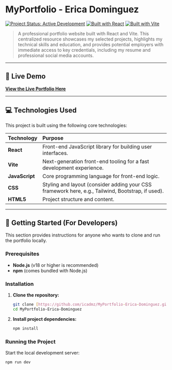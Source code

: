 # MyPortfolio - Erica Dominguez

[![Project Status: Active Development](https://img.shields.io/badge/Status-Active%20Development-blue)](https://github.com/icadmz/MyPortfolio-Erica-Dominguez)
[![Built with React](https://img.shields.io/badge/-React-61DAFB?logo=react&logoColor=white&style=flat)](https://reactjs.org/)
[![Built with Vite](https://img.shields.io/badge/-Vite-646CFF?logo=vite&logoColor=white&style=flat)](https://vitejs.dev/)

> A professional portfolio website built with React and Vite. This centralized resource showcases my selected projects, highlights my technical skills and education, and provides potential employers with immediate access to key credentials, including my resume and professional social media accounts.

---

## 🔗 Live Demo

**[View the Live Portfolio Here](https://myportfolio-ericadominguez.netlify.app)**

---

## 💻 Technologies Used

This project is built using the following core technologies:

| Technology | Purpose |
| :--- | :--- |
| **React** | Front-end JavaScript library for building user interfaces. |
| **Vite** | Next-generation front-end tooling for a fast development experience. |
| **JavaScript** | Core programming language for front-end logic. |
| **CSS** | Styling and layout (consider adding your CSS framework here, e.g., Tailwind, Bootstrap, if used). |
| **HTML5** | Project structure and content. |

---

## 🚀 Getting Started (For Developers)

This section provides instructions for anyone who wants to clone and run the portfolio locally.

### Prerequisites

* **Node.js** (v18 or higher is recommended)
* **npm** (comes bundled with Node.js)

### Installation

1.  **Clone the repository:**
    ```bash
    git clone [https://github.com/icadmz/MyPortfolio-Erica-Dominguez.git](https://github.com/icadmz/MyPortfolio-Erica-Dominguez.git)
    cd MyPortfolio-Erica-Dominguez
    ```

2.  **Install project dependencies:**
    ```bash
    npm install
    ```

### Running the Project

Start the local development server:

```bash
npm run dev

